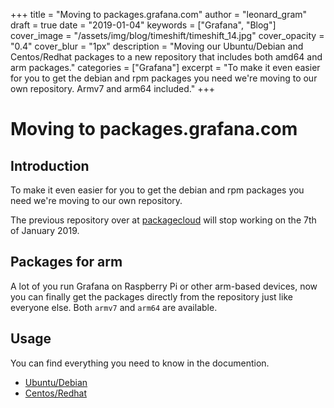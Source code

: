 +++
title = "Moving to packages.grafana.com"
author = "leonard_gram"
draft = true
date = "2019-01-04"
keywords = ["Grafana", "Blog"]
cover_image = "/assets/img/blog/timeshift/timeshift_14.jpg"
cover_opacity = "0.4"
cover_blur = "1px"
description = "Moving our Ubuntu/Debian and Centos/Redhat packages to a new repository that includes both amd64 and arm packages."
categories = ["Grafana"]
excerpt = "To make it even easier for you to get the debian and rpm packages you need we're moving to our own repository. Armv7 and arm64 included."
+++

# Moving to packages.grafana.com

## Introduction

To make it even easier for you to get the debian and rpm packages you need we're moving to our own repository.

The previous repository over at [packagecloud](https://packagecloud.io/grafana/stable) will stop working on the 7th of January 2019.

## Packages for arm

A lot of you run Grafana on Raspberry Pi or other arm-based devices, now you can finally get the packages directly from the repository just like everyone else. Both `armv7` and `arm64` are available.

## Usage

You can find everything you need to know in the documention. 

- [Ubuntu/Debian](http://docs.grafana.org/installation/debian/)
- [Centos/Redhat](http://docs.grafana.org/installation/rpm/)